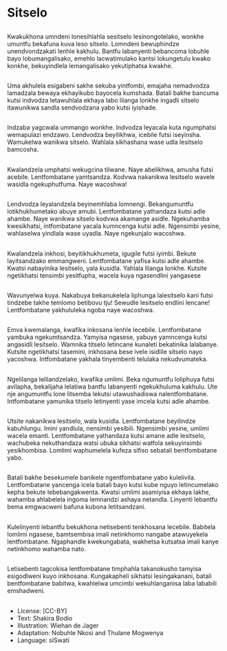 # Sitselo

##
Kwakukhona umndeni
lonesihlahla sesitselo
lesinongotelako, wonkhe
umuntfu bekafuna kuva leso
sitselo.
Lomndeni bewuphindze
unendvondzakati lenhle
kakhulu. Bantfu labanyenti
bebancoma lobuhle bayo
lobumangalisako, emehlo
lacwatimulako kantsi
lokungetulu kwako konkhe,
bekuyindlela lemangalisako
yekutiphatsa kwakhe.


##
Uma akhulela esigabeni sakhe
sekuba yintfombi, emajaha
nemadvodza lamadzala bewaya
ekhayikubo bayocela
kumshada.
Batali bakhe bancuma kutsi
indvodza letawuhlala ekhaya
labo lilanga lonkhe ingadli
sitselo itawunikwa sandla
sendvodzana yabo kutsi
iyishade.


##
Indzaba yagcwala ummango
wonkhe. Indvodza leyacala kuta
ngumphatsi wemapulazi
endzawo. Lendvodza
beyilikhwa, icebile futsi
iseyinsha. Wamukelwa wanikwa
sitselo.
Wahlala sikhashana wase udla
lesitselo bamcosha.


##
Kwalandzela umphatsi
wekugcina tilwane. Naye
abelikhwa, amusha futsi
acebile. Lentfombatane
yamtsandza. Kodvwa
nakanikwa lesitselo wavele
wasidla ngekuphutfuma. Naye
wacoshwa!


##
Lendvodza leyalandzela
beyinemhlaba lomnengi.
Bekangumuntfu
lotikhukhumetako abuye amubi.
Lentfombatane yathandaza
kutsi adle ahambe. Naye
wanikwa sitselo kodvwa
akamange asidle. Ngekuhamba
kwesikhatsi, intfombatane
yacala kumncenga kutsi adle.
Ngensimbi yesine, wahlaselwa
yindlala wase uyadla. Naye
ngekunjalo wacoshwa.


##
Kwalandzela inkhosi,
beyitikhukhumeta, igugile futsi
iyimbi. Bekute layitsandzako
emmangweni. Lentfombatane
yafisa kutsi adle ahambe.
Kwatsi nabayinika lesitselo, yala
kusidla. Yahlala lilanga lonkhe.
Kutsite ngetikhatsi tensimbi
yesitfupha, wacela kuya
ngasendlini yangasese


##
Wavunyelwa kuya.
Nakabuya bekanukelela liphunga lalesitselo kani futsi
tindzebe takhe temlomo betibovu tju! Sewudle lesitselo
endlini lencane!
Lentfombatane yakhululeka ngoba naye wacoshwa.


##
Emva kwemalanga, kwafika
inkosana lenhle lecebile.
Lentfombatane yambuka
ngekumtsandza.
Yamyisa ngasese, yabuye
yamncenga kutsi angasidli
lesitselo. Wamnika titselo
letincane kunaleti bekatinika
lalabanye. Kutsite ngetikhatsi
tasemini, inkhosana bese ivele
isidlile sitselo nayo yacoshwa.
Intfombatane yakhala
tinyembenti telulaka
nekudvumateka.


##
Ngelilanga lelilandzelako,
kwafika umlimi. Beka
ngumuntfu loliphuya futsi
avilapha, bekalijaha lelatiwa
bantfu labanyenti
ngekukhuluma kakhulu. Ute nje
angumuntfu lone litsemba
lekutsi utawushadiswa
nalentfombatane. Intfombatane
yamunika titselo letinyenti yase
imcela kutsi adle ahambe.


##
Utsite nakanikwa lesitselo, wala kusidla. Lentfombatane
beyilindze kabuhlungu. Imini yandlula, nensimbi yesibili.
Ngensimbi yesine, umlimi wacela emanti. Lentfombatane
yathandaza kutsi amane adle lesitselo, wachubeka
nekuthandaza watsi ubuka sikhatsi watfola sekuyinsimbi
yesikhombisa. Lomlimi waphumelela kufeza sifiso sebatali
bentfombatane yabo.


##
Batali bakhe besekumele
banikele ngentfombatane yabo
kulelivila. Lentfombatane
yancenga icela batali bayo kutsi
kube nguyo letincumelako
kepha bekute
lebebangakwenta.
Kwatsi umlimi asamiyisa
ekhaya lakhe, wahamba
ahlabelela ingoma lemnandzi
ashaya netandla. Linyenti
lebantfu bema emgwacweni
bafuna kubona letitsandzani.


##
Kulelinyenti lebantfu bekukhona
netisebenti tenkhosana
lecebile. Babitela lomlimi
ngasese, bamtsembisa imali
netinkhomo nangabe
atawuyekela lentfombatane.
Ngaphandle kwekungabata,
wakhetsa kutsatsa imali kanye
netinkhomo wahamba nato.


##
Letisebenti tagcokisa
lentfombatane timphahla
takanokusho tamyisa
esigodlweni kuyo inkhosana.
Kungakapheli sikhatsi
lesingakanani, batali
bentfombatane babitwa,
kwahlelwa umcimbi
wekuhlanganisa laba lababili
emshadweni.


##
* License: [CC-BY]
* Text: Shakira Bodio
* Illustration: Wiehan de Jager
* Adaptation: Nobuhle Nkosi and Thulane Mogwenya
* Language: siSwati
